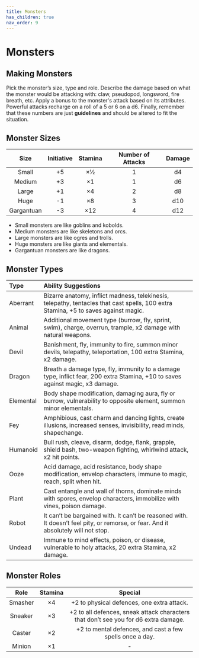 ```yaml
---
title: Monsters
has_children: true
nav_order: 9	
---
```


# Monsters

## Making Monsters
Pick the monster’s size, type and role. Describe the damage based on what the monster would be attacking with: claw, pseudopod, longsword, fire breath, etc. Apply a bonus to the monster's attack based on its attributes. Powerful attacks recharge on a roll of a 5 or 6 on a d6. Finally, remember that these numbers are just **guidelines** and should be altered to fit the situation.

## Monster Sizes

| Size       | Initiative | Stamina | Number of Attacks | Damage |
|:----------:|:----------:|:-------:|:-----------------:|:------:|
| Small      | +5         | ×½      | 1                 | d4     |
| Medium     | +3         | ×1      | 1                 | d6     |
| Large      | +1         | ×4      | 2                 | d8     |
| Huge       | -1         | ×8      | 3                 | d10    |
| Gargantuan | -3         | ×12     | 4                 | d12    |

* Small monsters are like goblins and kobolds.
* Medium monsters are like skeletons and orcs.
* Large monsters are like ogres and trolls.
* Huge monsters are like giants and elementals.
* Gargantuan monsters are like dragons.

## Monster Types

| Type      | Ability Suggestions                                                                                                                 |
|:----------|:------------------------------------------------------------------------------------------------------------------------------------|
| Aberrant  | Bizarre anatomy, inflict madness, telekinesis, telepathy, tentacles that cast spells, 100 extra Stamina, +5 to saves against magic. |
| Animal    | Additional movement type (burrow, fly, sprint, swim), charge, overrun, trample, x2 damage with natural weapons.                     |
| Devil     | Banishment, fly, immunity to fire, summon minor devils, telepathy, teleportation, 100 extra Stamina, x2 damage.                     |
| Dragon    | Breath a damage type, fly, immunity to a damage type, inflict fear, 200 extra Stamina, +10 to saves against magic, x3 damage.       |
| Elemental | Body shape modification, damaging aura, fly or burrow, vulnerability to opposite element, summon minor elementals.                  |
| Fey       | Amphibious, cast charm and dancing lights, create illusions, increased senses, invisibility, read minds, shapechange.               |
| Humanoid  | Bull rush, cleave, disarm, dodge, flank, grapple, shield bash, two-weapon fighting, whirlwind attack, x2 hit points.                |
| Ooze      | Acid damage, acid resistance, body shape modification, envelop characters, immune to magic, reach, split when hit.                  |
| Plant     | Cast entangle and wall of thorns, dominate minds with spores, envelop characters, immobilize with vines, poison damage.             |
| Robot     | It can’t be bargained with. It can’t be reasoned with. It doesn’t feel pity, or remorse, or fear. And it absolutely will not stop.  |
| Undead    | Immune to mind effects, poison, or disease, vulnerable to holy attacks, 20 extra Stamina, x2 damage.                                |

## Monster Roles

| Role    | Stamina | Special                                                                             |
|:-------:|:-------:|:-----------------------------------------------------------------------------------:|
| Smasher | ×4      | +2 to physical defences, one extra attack.                                          |
| Sneaker | ×3      | +2 to all defences, sneak attack characters that don’t see you for d6 extra damage. |
| Caster  | ×2      | +2 to mental defences, and cast a few spells once a day.                            |
| Minion  | ×1      | -                                                                                   |
